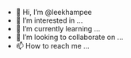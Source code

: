 - 👋 Hi, I’m @leekhampee
- 👀 I’m interested in ...
- 🌱 I’m currently learning ...
- 💞️ I’m looking to collaborate on ...
- 📫 How to reach me ...

<!---
leekhampee/leekhampee is a ✨ special ✨ repository because its `README.md` (this file) appears on your GitHub profile.
You can click the Preview link to take a look at your changes.
--->
